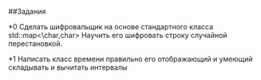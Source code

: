 ##Задания

*0 Сделать шифровальщик на основе стандартного класса std::map<\char,char>
Научить его шифровать строку случайной перестановкой.

*1 Написать класс времени правильно его отображающий и умеющий складывать и вычитать интервалы
